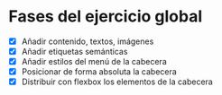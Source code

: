 # Fases del ejercicio global

- [x] Añadir contenido, textos, imágenes
- [x] Añadir etiquetas semánticas
- [x] Añadir estilos del menú de la cabecera
- [x] Posicionar de forma absoluta la cabecera
- [x] Distribuir con flexbox los elementos de la cabecera
